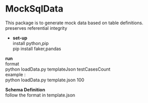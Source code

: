 # MockSqlData </br>
This package is to generate mock data based on table definitions.</br>
preserves referential integrity </br>

- **set-up** </br>
install python,pip </br>
pip install faker,pandas </br>

**run** </br>
format </br>
python loadData.py templateJson testCasesCount </br>
example : </br>
python loadData.py template.json 100 </br>

**Schema Definition** </br>
follow the format in template.json </br>


